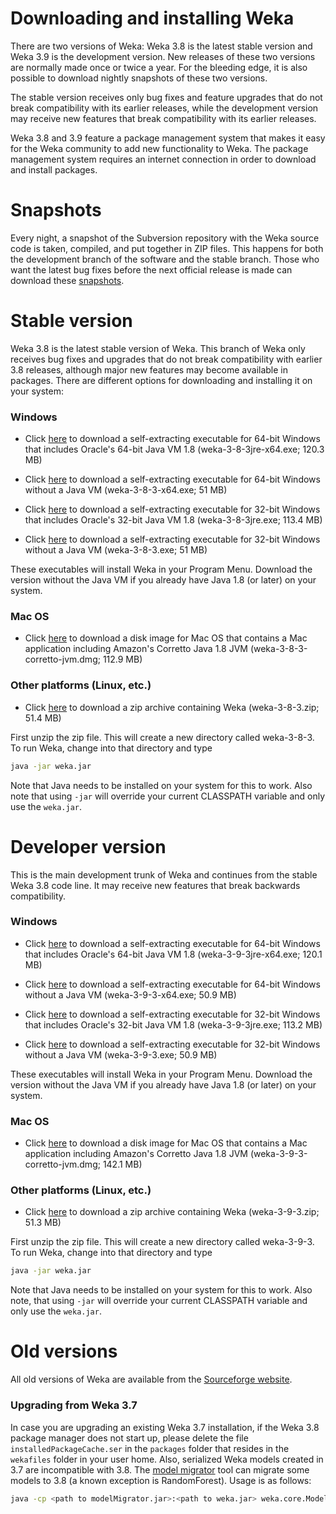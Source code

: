 
# Downloading and installing Weka

There are two versions of Weka: Weka 3.8 is the latest stable version
and Weka 3.9 is the development version. New releases of these two versions
are normally made once or twice a year. For the bleeding edge, it is
also possible to download nightly snapshots of these two versions. 

The stable version receives only bug fixes and feature upgrades that
do not break compatibility with its earlier releases, while the
development version may receive new features that break compatibility
with its earlier releases.

Weka 3.8 and 3.9 feature a package management system that makes it
easy for the Weka community to add new functionality to Weka. The
package management system requires an internet connection in order to
download and install packages.

# Snapshots
              
Every night, a snapshot of the Subversion repository with the Weka
source code is taken, compiled, and put together in ZIP files. This
happens for both the development branch of the software and the stable
branch.  Those who want the latest bug fixes before the next official
release is made can download these
[snapshots](https://www.cs.waikato.ac.nz/~ml/weka/snapshots/weka_snapshots.html).

# Stable version

Weka 3.8 is the latest stable version of Weka. This branch of Weka
only receives bug fixes and upgrades that do not break compatibility
with earlier 3.8 releases, although major new features may become
available in packages.  There are different options for downloading
and installing it on your system:

### Windows

* Click
[here](https://prdownloads.sourceforge.net/weka/weka-3-8-3jre-x64.exe)
to download a self-extracting executable for 64-bit Windows that
includes Oracle's 64-bit Java VM 1.8 (weka-3-8-3jre-x64.exe; 120.3 MB)

* Click
[here](https://prdownloads.sourceforge.net/weka/weka-3-8-3-x64.exe) to
download a self-extracting executable for 64-bit Windows without a
Java VM (weka-3-8-3-x64.exe; 51 MB)

* Click
[here](https://prdownloads.sourceforge.net/weka/weka-3-8-3jre.exe) to
download a self-extracting executable for 32-bit Windows that includes
Oracle's 32-bit Java VM 1.8 (weka-3-8-3jre.exe; 113.4 MB)

* Click [here](https://prdownloads.sourceforge.net/weka/weka-3-8-3.exe)
to download a self-extracting executable for 32-bit Windows without a
Java VM (weka-3-8-3.exe; 51 MB)

These executables will install Weka in your Program Menu.
Download the version without the Java VM if you already have Java 1.8 (or
later) on your system.

### Mac OS
                  
* Click
[here](https://prdownloads.sourceforge.net/weka/weka-3-8-3-corretto-jvm.dmg)
to download a disk image for Mac OS that contains a
Mac application including Amazon's Corretto Java 1.8
JVM (weka-3-8-3-corretto-jvm.dmg; 112.9 MB)

### Other platforms (Linux, etc.)

* Click [here](https://prdownloads.sourceforge.net/weka/weka-3-8-3.zip)
 to download a zip archive containing Weka (weka-3-8-3.zip; 51.4 MB)

First unzip the zip file. This will create a new directory called
weka-3-8-3. To run Weka, change into that directory and type

``` bash
java -jar weka.jar
```

Note that Java needs to be installed on your system for this to
work. Also note that using `-jar` will override your current
CLASSPATH variable and only use the `weka.jar`.

# Developer version

This is the main development trunk of Weka and continues from the stable Weka 3.8 code line. It
may receive new features that break backwards compatibility.

### Windows

* Click
[here](https://prdownloads.sourceforge.net/weka/weka-3-9-3jre-x64.exe)
to download a self-extracting executable for 64-bit Windows that
includes Oracle's 64-bit Java VM 1.8 (weka-3-9-3jre-x64.exe; 120.1 MB)

* Click
[here](https://prdownloads.sourceforge.net/weka/weka-3-9-3-x64.exe) to
download a self-extracting executable for 64-bit Windows without a
Java VM (weka-3-9-3-x64.exe; 50.9 MB)

* Click
[here](https://prdownloads.sourceforge.net/weka/weka-3-9-3jre.exe) to
download a self-extracting executable for 32-bit Windows that includes
Oracle's 32-bit Java VM 1.8 (weka-3-9-3jre.exe; 113.2 MB)

* Click [here](https://prdownloads.sourceforge.net/weka/weka-3-9-3.exe)
to download a self-extracting executable for 32-bit Windows without a
Java VM (weka-3-9-3.exe; 50.9 MB)

These executables will install Weka in your Program Menu.
Download the version without the Java VM if you already have Java 1.8 (or
later) on your system.

### Mac OS
                  
* Click
[here](https://prdownloads.sourceforge.net/weka/weka-3-9-3-corretto-jvm.dmg)
to download a disk image for Mac OS that contains a
Mac application including Amazon's Corretto Java 1.8
JVM (weka-3-9-3-corretto-jvm.dmg; 142.1 MB)

### Other platforms (Linux, etc.)

* Click [here](https://prdownloads.sourceforge.net/weka/weka-3-9-3.zip)
 to download a zip archive containing Weka (weka-3-9-3.zip; 51.3 MB)

First unzip the zip file. This will create a new directory called
weka-3-9-3. To run Weka, change into that directory and type

``` bash
java -jar weka.jar
```

Note that Java needs to be installed on your system for this to
work. Also note, that using `-jar` will override your current
CLASSPATH variable and only use the `weka.jar`.


# Old versions

All old versions of Weka are available from the [Sourceforge
website](https://sourceforge.net/projects/weka/).

### Upgrading from Weka 3.7

In case you are upgrading an existing Weka 3.7 installation, if the
Weka 3.8 package manager does not start up, please delete the file
`installedPackageCache.ser` in the `packages` folder that resides in
the `wekafiles` folder in your user home. Also, serialized Weka models
created in 3.7 are incompatible with 3.8. The [model
migrator](https://www.cs.waikato.ac.nz/~ml/weka/modelMigrator.jar)
tool can migrate some models to 3.8 (a known
exception is RandomForest). Usage is as follows:

``` bash 
java -cp <path to modelMigrator.jar>:<path to weka.jar> weka.core.ModelMigrator -i <path to old serialized weka mode> -o <upgraded model file name>
```
